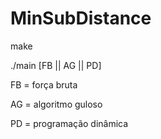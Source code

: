 # MinSubDistance
make 

./main [FB || AG || PD] 

FB = força bruta

AG = algoritmo guloso

PD = programação dinâmica
